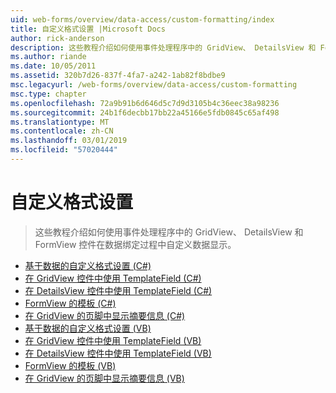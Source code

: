 ```yaml
---
uid: web-forms/overview/data-access/custom-formatting/index
title: 自定义格式设置 |Microsoft Docs
author: rick-anderson
description: 这些教程介绍如何使用事件处理程序中的 GridView、 DetailsView 和 FormView 控件在数据绑定过程中自定义数据显示。
ms.author: riande
ms.date: 10/05/2011
ms.assetid: 320b7d26-837f-4fa7-a242-1ab82f8bdbe9
msc.legacyurl: /web-forms/overview/data-access/custom-formatting
msc.type: chapter
ms.openlocfilehash: 72a9b91b6d646d5c7d9d3105b4c36eec38a98236
ms.sourcegitcommit: 24b1f6decbb17bb22a45166e5fdb0845c65af498
ms.translationtype: MT
ms.contentlocale: zh-CN
ms.lasthandoff: 03/01/2019
ms.locfileid: "57020444"
---
```

<a name="custom-formatting"></a>自定义格式设置
====================
> 这些教程介绍如何使用事件处理程序中的 GridView、 DetailsView 和 FormView 控件在数据绑定过程中自定义数据显示。


- [基于数据的自定义格式设置 (C#)](custom-formatting-based-upon-data-cs.md)
- [在 GridView 控件中使用 TemplateField (C#)](using-templatefields-in-the-gridview-control-cs.md)
- [在 DetailsView 控件中使用 TemplateField (C#)](using-templatefields-in-the-detailsview-control-cs.md)
- [FormView 的模板 (C#)](using-the-formview-s-templates-cs.md)
- [在 GridView 的页脚中显示摘要信息 (C#)](displaying-summary-information-in-the-gridview-s-footer-cs.md)
- [基于数据的自定义格式设置 (VB)](custom-formatting-based-upon-data-vb.md)
- [在 GridView 控件中使用 TemplateField (VB)](using-templatefields-in-the-gridview-control-vb.md)
- [在 DetailsView 控件中使用 TemplateField (VB)](using-templatefields-in-the-detailsview-control-vb.md)
- [FormView 的模板 (VB)](using-the-formview-s-templates-vb.md)
- [在 GridView 的页脚中显示摘要信息 (VB)](displaying-summary-information-in-the-gridview-s-footer-vb.md)
